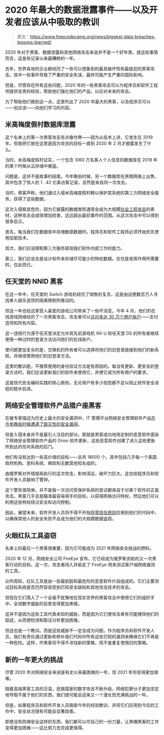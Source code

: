 # 2020 年最大的数据泄露事件——以及开发者应该从中吸取的教训

> 原文：<https://www.freecodecamp.org/news/biggest-data-breaches-lessons-learned/>

2020 年对于黑客、数据泄露和其他网络攻击来说并不是一个好年景。就这些事情而言，这是有记录以来最糟糕的一年。

去年，世界各地的企业都经历了一些可以想象到的最具破坏性和最尴尬的黑客攻击。其中一些事件导致了严重的安全失误，最终可能产生严重的国际影响。

但是，尽管存在所有这些问题，2020 年的一些黑客攻击可以为程序员和软件工程师提供宝贵的经验，帮助他们强化他们的产品，以应对未来的攻击。

为了帮助他们做到这一点，这里列出了 2020 年最大的黑客，以及程序员可以——也应该——向他们学习的内容。

## 米高梅度假村数据库泄露

这个名单上的第一次黑客攻击有点像作弊——因为从技术上讲，它发生在 2019 年。但我把它放在这里是因为攻击的目标一直到 2020 年 2 月才披露发生了什么。

当时，米高梅度假村证实，一个包含 1060 万名客人个人信息的数据库在 2019 年的某个时候从云存储中被盗。

问题是，这并不是故事的结尾。今年晚些时候，另一个数据库在黑暗网络上出售，其中包含了惊人的 1 . 42 亿条访客记录，显然是来自同一次攻击。

当时，黑客声称，他们通过入侵米高梅度假村赖以保护其系统的第三方网络安全服务，获得了这些数据。

这次入侵极其危险，因为它披露的数据类型通常会成为大规模[社会工程攻击](https://www.freecodecamp.org/news/social-engineering-the-art-of-hacking-humans/)的素材，这种攻击会成倍增加损害，远远超出最初事件的范围。从这次攻击中可以得到很多启示。

首先，每当我们在数据库中存储敏感数据时，程序员和软件工程师必须开始优先使用加密技术。

其次，我们应该限制第三方服务窥视我们软件内部工作的能力。

第三，我们应该总是设计软件来存储尽可能少的特权数据。仅仅是发挥作用所需要的，仅此而已。

## 任天堂的 NNID 黑客

在这一年中，任天堂的 Switch 游戏机经历了销售的复苏，这是由迫使数百万人寻找单人娱乐选项的隔离限制所推动的。

但这一年也给这家受人喜爱的游戏公司带来了一些坏消息。今年 4 月，他们的在线游戏网络经历了一次黑客攻击，攻击者可以[访问多达 30 万个用户账户](https://www.theverge.com/2020/6/9/21285084/nintendo-nnid-switch-hack-accounts-affected-exposed)——支付选项和所有内容。

这一违规行为源于任天堂决定允许其先前游戏机 Wii U 和任天堂 DS 的所有者继续使用一种过时的登录方法访问他们的在线账户。

使问题更加复杂的是，交换机的所有者可以选择将他们的旧登录链接到他们的新系统，并继续使用他们的旧登录方法。

这里的教训是，不推荐使用的身份验证方法是有原因的。每当有更新、更安全的登录方法时，我们应该更新我们的软件来使用它，并使它成为所有用户的要求。

这是现代安全编码实践的核心原则，无论用户有多少抱怨都不足以阻止软件安全进程的稳步前进。

## 网络安全管理软件产品猎户座黑客

在被专家描述为历史上最大的安全漏洞中，IT 管理平台网络安全管理软件产品[在今年晚些时候遭遇了毁灭性的安全漏洞](https://www.businessinsider.com/solarwinds-hack-explained-government-agencies-cyber-security-2020-12)。

但是入侵本身并不是最引人注目的部分。那就是黑客成功地用定制的恶意软件感染了网络安全管理软件产品的 Orion 软件更新，这些恶意软件创建了进入这些更新所到达的任何系统的后门。

他们有没有达到一些高价值的目标——总共 18000 个。其中包括几乎每一个美国政府机构、思科系统、微软和无数其他知名组织。

由俄罗斯对外情报局执行的这次攻击，影响深远，破坏力巨大。这也给程序员和软件开发人员敲响了警钟。

这个警告很简单。并不是每一次访问受保护系统的尝试都来自于对某个软件的正面攻击。黑客几乎总是瞄准最容易得手的目标，以获得网络访问特权，然后他们可以利用这些特权绕过安全和访问控制。

因此，展望未来，软件开发人员将不得不开始[将零信任原则](https://searchsecurity.techtarget.com/tip/Zero-trust-framework-creates-challenges-for-app-dev)应用到他们的代码中，以确保其他人的安全失败不会成为他们的大规模数据盗窃。

## 火眼红队工具盗窃

名单上的最后一个黑客很重要，因为它可能成为 2021 年网络安全挑战的燃料。

2020 年 12 月，网络安全公司 FireEye 宣布，它已经成为俄罗斯资助的又一次黑客行动的目标。这一次，攻击者闯入并偷走了 FireEye 用来测试客户端网络漏洞的工具。

众所周知，红队工具是由一些最肮脏和最危险的恶意软件片段组成的。它们主要测试目标系统是否仍然容易受到已知安全缺陷和其他攻击技术的攻击。

但现在它们落入了一个会毫不犹豫地在现实世界的黑客攻击中使用它们的组织手中，全球数字威胁的前景变得更加黑暗。

这并不是因为这些工具代表未知的威胁，而是因为它们使攻击者有可能掩饰他们的踪迹，从而使检测和取证分析更加困难。

但这也是一个教训。而是这些威胁不一定会成为问题。作为程序员和软件开发人员，我们有责任通过更新和修补我们代码中所有这些已知的漏洞来确保它们不再是一种危险。这样，坏黑客将不得不寻找新的策略，而不是重复使用旧的策略。

## 新的一年更大的挑战

尽管 2020 年对网络安全来说是有史以来最困难的一年，但 2021 年将变得更加艰难。

随着高端黑客工具的泛滥，民族国家的数字攻击不断升级，网络犯罪分子更加坚定地夺取不属于他们的东西，我们很可能会迎来又一个漫长而充满挑战的一年。

但是，如果程序员和软件开发人员吸取今年的经验教训，并将它们应用到今后的工作中，安全状况很有可能会显著改善。

即使没有防弹安全这样的东西，我们都可以尽自己的一份力量，让黑帽黑客的工作变得更加困难——这比努力去完成更值得。